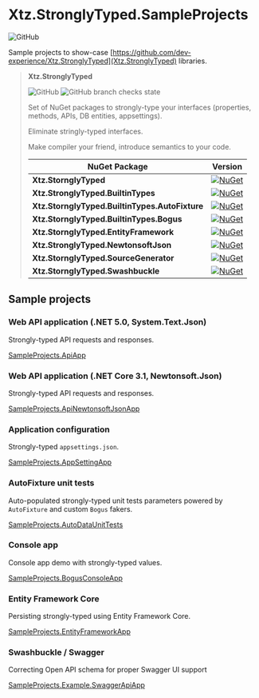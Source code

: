 # Xtz.StronglyTyped.SampleProjects

![GitHub](https://img.shields.io/github/license/dev-experience/Xtz.StronglyTyped.SampleProjects)

Sample projects to show-case [https://github.com/dev-experience/Xtz.StronglyTyped](Xtz.StronglyTyped) libraries.

> **Xtz.StronglyTyped**
>
> ![GitHub](https://img.shields.io/github/license/dev-experience/Xtz.StronglyTyped)
> ![GitHub branch checks state](https://img.shields.io/github/checks-status/dev-experience/Xtz.StronglyTyped/main)
>
> Set of NuGet packages to strongly-type your interfaces (properties, methods, APIs, DB entities, appsettings).
>
> Eliminate stringly-typed interfaces.
>
> Make compiler your friend, introduce semantics to your code.
> 
> | NuGet Package                                  | Version                                                                                                                                                              |
> | ---------------------------------------------- | -------------------------------------------------------------------------------------------------------------------------------------------------------------------- |
> | **Xtz.StornglyTyped**                          | [![NuGet](http://img.shields.io/nuget/v/Xtz.StronglyTyped.svg)](https://www.nuget.org/packages/Xtz.StronglyTyped/)                                                   |
> | **Xtz.StronglyTyped.BuiltinTypes**             | [![NuGet](http://img.shields.io/nuget/v/Xtz.StronglyTyped.BuiltinTypes.svg)](https://www.nuget.org/packages/Xtz.StronglyTyped.BuiltinTypes/)                         |
> | **Xtz.StornglyTyped.BuiltinTypes.AutoFixture** | [![NuGet](http://img.shields.io/nuget/v/Xtz.StronglyTyped.BuiltinTypes.AutoFixture.svg)](https://www.nuget.org/packages/Xtz.StronglyTyped.BuiltinTypes.AutoFixture/) |
> | **Xtz.StornglyTyped.BuiltinTypes.Bogus**       | [![NuGet](http://img.shields.io/nuget/v/Xtz.StronglyTyped.BuiltinTypes.Bogus.svg)](https://www.nuget.org/packages/Xtz.StronglyTyped.BuiltinTypes.Bogus/)             |
> | **Xtz.StornglyTyped.EntityFramework**          | [![NuGet](http://img.shields.io/nuget/v/Xtz.StronglyTyped.EntityFramework.svg)](https://www.nuget.org/packages/Xtz.StronglyTyped.EntityFramework/)                   |
> | **Xtz.StronglyTyped.NewtonsoftJson**           | [![NuGet](http://img.shields.io/nuget/v/Xtz.StronglyTyped.NewtonsoftJson.svg)](https://www.nuget.org/packages/Xtz.StronglyTyped.NewtonsoftJson/)                     |
> | **Xtz.StornglyTyped.SourceGenerator**          | [![NuGet](http://img.shields.io/nuget/v/Xtz.StronglyTyped.SourceGenerator.svg)](https://www.nuget.org/packages/Xtz.StronglyTyped.SourceGenerator/)                   |
> | **Xtz.StornglyTyped.Swashbuckle**              | [![NuGet](http://img.shields.io/nuget/v/Xtz.StronglyTyped.Swashbuckle.svg)](https://www.nuget.org/packages/Xtz.StronglyTyped.Swashbuckle/)                           |

## Sample projects

### Web API application (.NET 5.0, System.Text.Json)

Strongly-typed API requests and responses.

[SampleProjects.ApiApp](./src/SampleProjects.ApiApp)

### Web API application (.NET Core 3.1, Newtonsoft.Json)

Strongly-typed API requests and responses.

[SampleProjects.ApiNewtonsoftJsonApp](./src/SampleProjects.ApiNewtonsoftJsonApp)

### Application configuration

Strongly-typed `appsettings.json`.

[SampleProjects.AppSettingApp](./src/SampleProjects.AppSettingsApp)

### AutoFixture unit tests

Auto-populated strongly-typed unit tests parameters powered by `AutoFixture` and custom `Bogus` fakers.

[SampleProjects.AutoDataUnitTests](./src/SampleProjects.AutoDataUnitTests)

### Console app

Console app demo with strongly-typed values.

[SampleProjects.BogusConsoleApp](./src/SampleProjects.BogusConsoleApp)

### Entity Framework Core

Persisting strongly-typed using Entity Framework Core.

[SampleProjects.EntityFrameworkApp](./src/SampleProjects.EntityFrameworkApp)

### Swashbuckle / Swagger

Correcting Open API schema for proper Swagger UI support

[SampleProjects.Example.SwaggerApiApp](./src/SampleProjects.Example.SwaggerApiApp)
